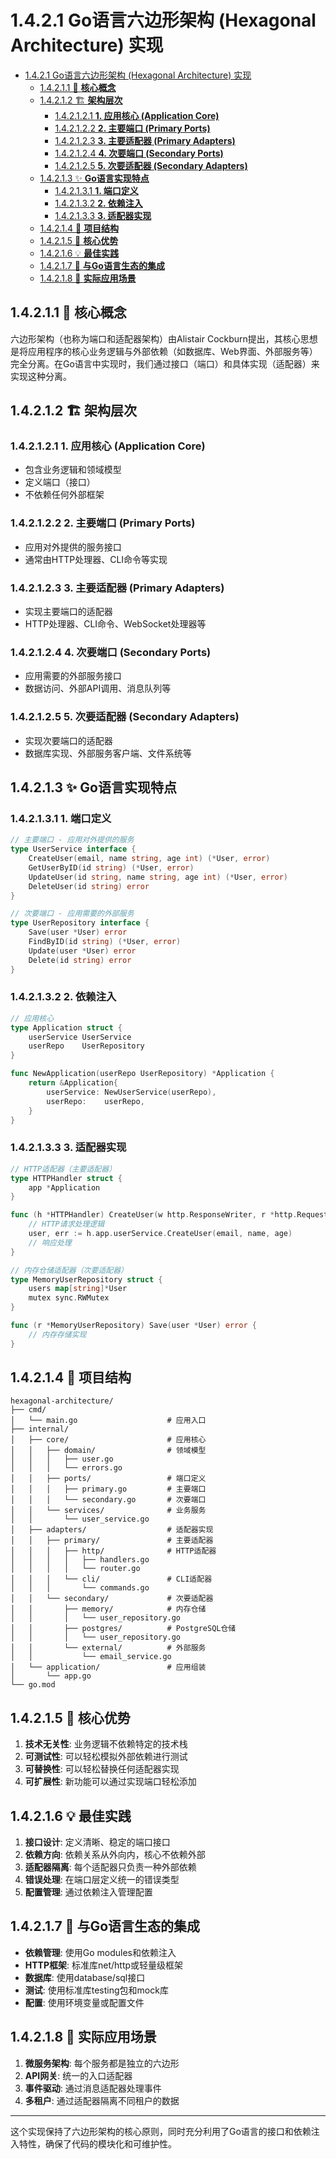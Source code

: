 # 1.4.2.1 Go语言六边形架构 (Hexagonal Architecture) 实现

<!-- TOC START -->
- [1.4.2.1 Go语言六边形架构 (Hexagonal Architecture) 实现](#go语言六边形架构-hexagonal-architecture-实现)
  - [1.4.2.1.1 🎯 **核心概念**](#🎯-**核心概念**)
  - [1.4.2.1.2 🏗️ **架构层次**](#🏗️-**架构层次**)
    - [1.4.2.1.2.1 **1. 应用核心 (Application Core)**](#**1-应用核心-application-core**)
    - [1.4.2.1.2.2 **2. 主要端口 (Primary Ports)**](#**2-主要端口-primary-ports**)
    - [1.4.2.1.2.3 **3. 主要适配器 (Primary Adapters)**](#**3-主要适配器-primary-adapters**)
    - [1.4.2.1.2.4 **4. 次要端口 (Secondary Ports)**](#**4-次要端口-secondary-ports**)
    - [1.4.2.1.2.5 **5. 次要适配器 (Secondary Adapters)**](#**5-次要适配器-secondary-adapters**)
  - [1.4.2.1.3 ✨ **Go语言实现特点**](#✨-**go语言实现特点**)
    - [1.4.2.1.3.1 **1. 端口定义**](#**1-端口定义**)
    - [1.4.2.1.3.2 **2. 依赖注入**](#**2-依赖注入**)
    - [1.4.2.1.3.3 **3. 适配器实现**](#**3-适配器实现**)
  - [1.4.2.1.4 📁 **项目结构**](#📁-**项目结构**)
  - [1.4.2.1.5 🚀 **核心优势**](#🚀-**核心优势**)
  - [1.4.2.1.6 💡 **最佳实践**](#💡-**最佳实践**)
  - [1.4.2.1.7 🔄 **与Go语言生态的集成**](#🔄-**与go语言生态的集成**)
  - [1.4.2.1.8 🎯 **实际应用场景**](#🎯-**实际应用场景**)
<!-- TOC END -->

## 1.4.2.1.1 🎯 **核心概念**

六边形架构（也称为端口和适配器架构）由Alistair Cockburn提出，其核心思想是将应用程序的核心业务逻辑与外部依赖（如数据库、Web界面、外部服务等）完全分离。在Go语言中实现时，我们通过接口（端口）和具体实现（适配器）来实现这种分离。

## 1.4.2.1.2 🏗️ **架构层次**

### 1.4.2.1.2.1 **1. 应用核心 (Application Core)**

- 包含业务逻辑和领域模型
- 定义端口（接口）
- 不依赖任何外部框架

### 1.4.2.1.2.2 **2. 主要端口 (Primary Ports)**

- 应用对外提供的服务接口
- 通常由HTTP处理器、CLI命令等实现

### 1.4.2.1.2.3 **3. 主要适配器 (Primary Adapters)**

- 实现主要端口的适配器
- HTTP处理器、CLI命令、WebSocket处理器等

### 1.4.2.1.2.4 **4. 次要端口 (Secondary Ports)**

- 应用需要的外部服务接口
- 数据访问、外部API调用、消息队列等

### 1.4.2.1.2.5 **5. 次要适配器 (Secondary Adapters)**

- 实现次要端口的适配器
- 数据库实现、外部服务客户端、文件系统等

## 1.4.2.1.3 ✨ **Go语言实现特点**

### 1.4.2.1.3.1 **1. 端口定义**

```go
// 主要端口 - 应用对外提供的服务
type UserService interface {
    CreateUser(email, name string, age int) (*User, error)
    GetUserByID(id string) (*User, error)
    UpdateUser(id string, name string, age int) (*User, error)
    DeleteUser(id string) error
}

// 次要端口 - 应用需要的外部服务
type UserRepository interface {
    Save(user *User) error
    FindByID(id string) (*User, error)
    Update(user *User) error
    Delete(id string) error
}

```

### 1.4.2.1.3.2 **2. 依赖注入**

```go
// 应用核心
type Application struct {
    userService UserService
    userRepo    UserRepository
}

func NewApplication(userRepo UserRepository) *Application {
    return &Application{
        userService: NewUserService(userRepo),
        userRepo:    userRepo,
    }
}

```

### 1.4.2.1.3.3 **3. 适配器实现**

```go
// HTTP适配器（主要适配器）
type HTTPHandler struct {
    app *Application
}

func (h *HTTPHandler) CreateUser(w http.ResponseWriter, r *http.Request) {
    // HTTP请求处理逻辑
    user, err := h.app.userService.CreateUser(email, name, age)
    // 响应处理
}

// 内存仓储适配器（次要适配器）
type MemoryUserRepository struct {
    users map[string]*User
    mutex sync.RWMutex
}

func (r *MemoryUserRepository) Save(user *User) error {
    // 内存存储实现
}

```

## 1.4.2.1.4 📁 **项目结构**

```text
hexagonal-architecture/
├── cmd/
│   └── main.go                    # 应用入口
├── internal/
│   ├── core/                      # 应用核心
│   │   ├── domain/                # 领域模型
│   │   │   ├── user.go
│   │   │   └── errors.go
│   │   ├── ports/                 # 端口定义
│   │   │   ├── primary.go         # 主要端口
│   │   │   └── secondary.go       # 次要端口
│   │   └── services/              # 业务服务
│   │       └── user_service.go
│   ├── adapters/                  # 适配器实现
│   │   ├── primary/               # 主要适配器
│   │   │   ├── http/              # HTTP适配器
│   │   │   │   ├── handlers.go
│   │   │   │   └── router.go
│   │   │   └── cli/               # CLI适配器
│   │   │       └── commands.go
│   │   └── secondary/             # 次要适配器
│   │       ├── memory/            # 内存仓储
│   │       │   └── user_repository.go
│   │       ├── postgres/          # PostgreSQL仓储
│   │       │   └── user_repository.go
│   │       └── external/          # 外部服务
│   │           └── email_service.go
│   └── application/               # 应用组装
│       └── app.go
└── go.mod

```

## 1.4.2.1.5 🚀 **核心优势**

1. **技术无关性**: 业务逻辑不依赖特定的技术栈
2. **可测试性**: 可以轻松模拟外部依赖进行测试
3. **可替换性**: 可以轻松替换任何适配器实现
4. **可扩展性**: 新功能可以通过实现端口轻松添加

## 1.4.2.1.6 💡 **最佳实践**

1. **接口设计**: 定义清晰、稳定的端口接口
2. **依赖方向**: 依赖关系从外向内，核心不依赖外部
3. **适配器隔离**: 每个适配器只负责一种外部依赖
4. **错误处理**: 在端口层定义统一的错误类型
5. **配置管理**: 通过依赖注入管理配置

## 1.4.2.1.7 🔄 **与Go语言生态的集成**

- **依赖管理**: 使用Go modules和依赖注入
- **HTTP框架**: 标准库net/http或轻量级框架
- **数据库**: 使用database/sql接口
- **测试**: 使用标准库testing包和mock库
- **配置**: 使用环境变量或配置文件

## 1.4.2.1.8 🎯 **实际应用场景**

1. **微服务架构**: 每个服务都是独立的六边形
2. **API网关**: 统一的入口适配器
3. **事件驱动**: 通过消息适配器处理事件
4. **多租户**: 通过适配器隔离不同租户的数据

---

这个实现保持了六边形架构的核心原则，同时充分利用了Go语言的接口和依赖注入特性，确保了代码的模块化和可维护性。

